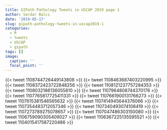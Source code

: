 ```yaml
---
title: GIPath Pathology Tweets in USCAP 2019 page 1
author: Serdar Balci
date: '2019-05-17'
slug: gipath-pathology-tweets-in-uscap2019-1
categories:
  - R
  - tweets
  - USCAP
  - gipath
tags: []
image:
  caption: ''
  focal_point: ''
---
```




{{< tweet 1108744726449143808 >}}
{{< tweet 1108463687403220995 >}}
{{< tweet 1108372423722848256 >}}
{{< tweet 1108121237757284353 >}}
{{< tweet 1108032186136055810 >}}
{{< tweet 1107964808744370176 >}}
{{< tweet 1107765817725411331 >}}
{{< tweet 1107661900131766273 >}}
{{< tweet 1107615381546565632 >}}
{{< tweet 1107414945644376066 >}}
{{< tweet 1107354483712057346 >}}
{{< tweet 1107340493074108419 >}}
{{< tweet 1107273789275078657 >}}
{{< tweet 1107047486303150080 >}}
{{< tweet 1106759090305409027 >}}
{{< tweet 1106367225135595521 >}}
{{< tweet 1104015417587220486 >}}

